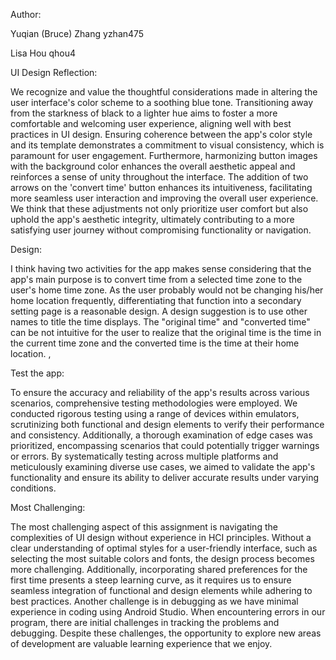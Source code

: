 Author:

Yuqian (Bruce) Zhang   yzhan475

Lisa Hou qhou4


UI Design Reflection:

We recognize and value the thoughtful considerations made in altering the user interface's color 
scheme to a soothing blue tone. Transitioning away from the starkness of black to a lighter hue 
aims to foster a more comfortable and welcoming user experience, aligning well with best practices 
in UI design. Ensuring coherence between the app's color style and its template demonstrates a commitment 
to visual consistency, which is paramount for user engagement. Furthermore, harmonizing button images 
with the background color enhances the overall aesthetic appeal and reinforces a sense of unity throughout 
the interface. The addition of two arrows on the 'convert time' button enhances its intuitiveness, 
facilitating more seamless user interaction and improving the overall user experience. 
We think that these  adjustments not only prioritize user comfort but also uphold the app's aesthetic integrity,
ultimately contributing to a more satisfying user journey without compromising functionality or navigation.

Design: 

I think having two activities for the app makes sense considering that the app's main purpose is to convert time 
from a selected time zone to the user's home time zone. As the user probably would not be changing his/her home 
location frequently, differentiating that function into a secondary setting page is a reasonable design. A design 
suggestion is to use other names to title the time displays. The "original time" and "converted time" can be not 
intuitive for the user to realize that the original time is the time in the current time zone and the converted 
time is the time at their home location. ,



Test the app:

To ensure the accuracy and reliability of the app's results across various scenarios, comprehensive testing 
methodologies were employed. We conducted rigorous testing using a range of devices within emulators, 
scrutinizing both functional and design elements to verify their performance and consistency. 
Additionally, a thorough examination of edge cases was prioritized, encompassing scenarios that could potentially 
trigger warnings or errors. By systematically testing across multiple platforms and meticulously examining diverse 
use cases, we aimed to validate the app's functionality and ensure its ability to deliver accurate results under varying conditions.

Most Challenging:

The most challenging aspect of this assignment is navigating the complexities of UI design without experience in HCI 
principles. Without a clear understanding of optimal styles for a user-friendly interface, such as selecting the most 
suitable colors and fonts, the design process becomes more challenging. Additionally, incorporating shared 
preferences for the first time presents a steep learning curve, as it requires us to ensure seamless integration of 
functional and design elements while adhering to best practices. Another challenge is in debugging as we have minimal experience
in coding using Android Studio. When encountering errors in our program, there are initial challenges in tracking the problems and debugging.
Despite these challenges, the opportunity to explore new areas of development are valuable learning experience that we enjoy.
